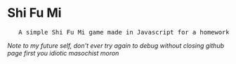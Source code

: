 <h1>Shi Fu Mi</h1>
<pre>   A simple Shi Fu Mi game made in Javascript for a homework</pre>
<p><em>Note to my future self, don't ever try again to debug without closing github page first you idiotic masochist moron</em></p>
